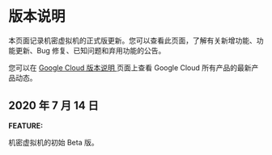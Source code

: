 #  版本说明

本页面记录机密虚拟机的正式版更新。您可以查看此页面，了解有关新增功能、功能更新、Bug 修复、已知问题和弃用功能的公告。

您可以在 [ Google Cloud 版本说明 ](https://cloud.google.com/release-notes?hl=zh-cn)
页面上查看 Google Cloud 所有产品的最新产品动态。

##  2020 年 7 月 14 日

**FEATURE:**

机密虚拟机的初始 Beta 版。

